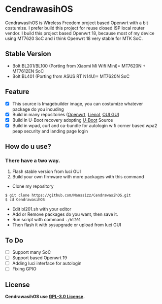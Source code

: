 # CendrawasihOS
CendrawasihOS is Wireless Freedom project based Openwrt with a bit costumize. I prefer build this project for reuse closed ISP local router vendor. I build this project based Openwrt 18, because most of my device using MT7620 SoC and i think Openwrt 18 very stable for MTK SoC.

## Stable Version
- Bolt BL201/BL100 (Porting from Xiaomi Mi Wifi Mini)= MT7620N + MT7612EN SoC
- Bolt BL401 (Porting from ASUS RT N14U)= MT7620N SoC

## Feature
- [x] This source is Imagebuilder image, you can costumize whatever package do you incuding
- [x] Build in many repositories ([Openwrt](https://github.com/openwrt/openwrt), [Lienol](https://github.com/Lienol/openwrt-package), [OUI GUI](https://github.com/zhaojh329/oui)
- [x] Build in U-Boot recovery adopting [U-Boot](https://github.com/u-boot/u-boot) Source
- [x] Build in wpad, curl and ca-bundle for autologin wifi corner based wpa2 peap security and landing page login

## How do u use?
### There have a two way.
1. Flash stable version from luci GUI
2. Build your own firmware with more packages with this command
- Clone my repository
```sh
$ git clone https://github.com/Manssizz/CendrawasihOS.git
$ cd CendrawasihOS
```
- Edit bl201.sh with your editor
- Add or Remove packages do you want, then save it.
- Run script with command ```./bl201```
- Then flash it with sysupgrade or upload from luci GUI

## To Do
- [ ] Support many SoC
- [ ] Support based Openwrt 19
- [ ] Adding luci interface for autologin
- [ ] Fixing GPIO

## License
**CendrawasihOS use [GPL-3.0 License](LICENSE).**
